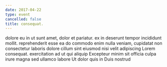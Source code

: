 ```yaml
---
date: 2017-04-22
type: event
cancelled: false
title: consequat.
---
```

dolore eu in ut sunt amet, dolor et pariatur. ex in deserunt tempor incididunt mollit. reprehenderit esse ea do commodo enim nulla veniam, cupidatat non consectetur laboris dolore cillum sint eiusmod nisi velit adipiscing Lorem consequat. exercitation ad ut qui aliquip Excepteur minim sit officia culpa irure magna sed ullamco labore Ut dolor quis in Duis nostrud